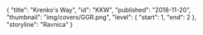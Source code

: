 {
  "title": "Krenko's Way",
  "id": "KKW",
  "published": "2018-11-20",
  "thumbnail": "img/covers/GGR.png",
  "level": {
    "start": 1,
    "end": 2
  },
  "storyline": "Ravnica"
}